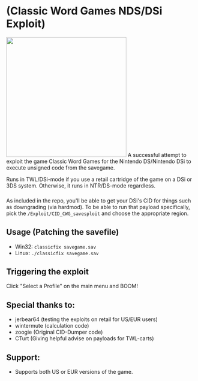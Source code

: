 # (Classic Word Games NDS/DSi Exploit)
<img src="https://cdn.discordapp.com/attachments/368785644173918210/401850045642833921/JPEG_20180113_162731.jpg" width="320">
A successful attempt to exploit the game Classic Word Games for the Nintendo DS/Nintendo DSi to execute unsigned code from the savegame.

Runs in TWL/DSi-mode if you use a retail cartridge of the game on a DSi or 3DS system. Otherwise, it runs in NTR/DS-mode regardless.
###
As included in the repo, you'll be able to get your DSi's CID for things such as downgrading (via hardmod). To be able to run that payload specifically, pick the `/Exploit/CID_CWG_savesploit` and choose the appropriate region.
###
## Usage (Patching the savefile)
* Win32: `classicfix savegame.sav`
* Linux: `./classicfix savegame.sav`
###
## Triggering the exploit
Click "Select a Profile" on the main menu and BOOM!
###
## Special thanks to:
* jerbear64 (testing the exploits on retail for US/EUR users)
* wintermute (calculation code)
* zoogie (Original CID-Dumper code)
* CTurt (Giving helpful advise on payloads for TWL-carts)
###
## Support:
* Supports both US or EUR versions of the game.
